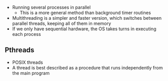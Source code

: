 - Running several processes in parallel
	- This is a more general method than background timer routines
- Multithreading is a simpler and faster version, which switches between parallel threads, keeping all of them in memory
- If we only have sequential hardware, the OS takes turns in executing each process

## Pthreads
- POSIX threads
- A thread is best described as a procedure that runs independently from the main program